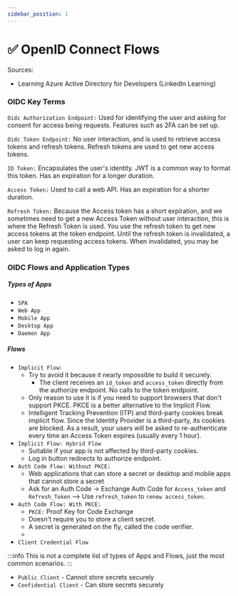 ```yaml
---
sidebar_position: 1
---
```


# ✅ OpenID Connect Flows


Sources:
 - Learning Azure Active Directory for Developers (LinkedIn Learning)


### OIDC Key Terms

`Oidc Authorization Endpoint:` Used for identifying the user and asking for consent for access being requests. Features such as 2FA can be set up.

`Oidc Token Endpoint:` No user interaction, and is used to retrieve access tokens and refresh tokens. Refresh tokens are used to get new access tokens.

`ID Token:` Encapsulates the user's identity. JWT is a common way to format this token. Has an expiration for a longer duration.

`Access Token:` Used to call a web API. Has an expiration for a shorter duration.

`Refresh Token:` Because the Access token has a short expiration, and we sometimes need to get a new Access Token without user interaction, this is where the Refresh Token is used. You use the refresh token to get new access tokens at the token endpoint. Until the refresh token is invalidated, a user can keep requesting access tokens. When invalidated, you may be asked to log in again.

### OIDC Flows and Application Types

##### Types of Apps

* `SPA` 
* `Web App`
* `Mobile App`
* `Desktop App`
* `Daemon App`

##### Flows

* `Implicit Flow`: 
	* Try to avoid it because it nearly impossible to build it securely.
		* The client receives an `id_token` and `access_token` directly from the authorize endpoint. No calls to the token endpoint.
	* Only reason to use it is if you need to support browsers that don't support PKCE. PKCE is a better alternative to the Implicit Flow.
	* Intelligent Tracking Prevention (ITP) and third-party cookies break implicit flow. Since the Identity Provider is a third-party, its cookies are blocked. As a result, your users will be asked to re-authenticate every time an Access Token expires (usually every 1 hour).
* `Implicit Flow: Hybrid Flow`
	* Suitable if your app is not affected by third-party cookies.
	* Log in button redirects to authorize endpoint.
* `Auth Code Flow: Without PKCE:`
	* Web applications that can store a secret or desktop and mobile apps that cannot store a secret
	* Ask for an Auth Code -> Exchange Auth Code for `Access_token` and `Refresh_Token` --> Use `refresh_token` to `renew access_token`.
* `Auth Code Flow: With PKCE:`
	* `PKCE:` Proof Key for Code Exchange 
	* Doesn't require you to store a client secret.
	* A secret is generated on the fly, called the code verifier.
	* 
* `Client Credential Flow`

:::info
This is not a complete list of types of Apps and Flows, just the most common scenarios.
:::

* `Public Client` - Cannot store secrets securely
* `Confidential Client` -  Can store secrets securely
